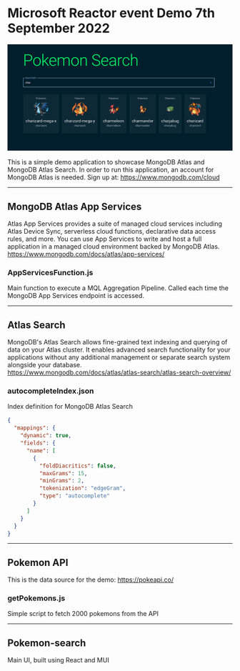 # Microsoft Reactor event Demo 7th September 2022

![Screenshot.png](Screenshot.png)

This is a simple demo application to showcase MongoDB Atlas and MongoDB Atlas Search.
In order to run this application, an account for MongoDB Atlas is needed. Sign up at:
https://www.mongodb.com/cloud

---

## MongoDB Atlas App Services
Atlas App Services provides a suite of managed cloud services including Atlas Device Sync, serverless cloud functions, declarative data access rules, and more. You can use App Services to write and host a full application in a managed cloud environment backed by MongoDB Atlas.   
https://www.mongodb.com/docs/atlas/app-services/

### AppServicesFunction.js
Main function to execute a MQL Aggregation Pipeline. Called each time the MongoDB App Services endpoint is accessed.

----

## Atlas Search
MongoDB's Atlas Search allows fine-grained text indexing and querying of data on your Atlas cluster. It enables advanced search functionality for your applications without any additional management or separate search system alongside your database.  
https://www.mongodb.com/docs/atlas/atlas-search/atlas-search-overview/

### autocompleteIndex.json
Index definition for MongoDB Atlas Search

```json
{
  "mappings": {
    "dynamic": true,
    "fields": {
      "name": [
        {
          "foldDiacritics": false,
          "maxGrams": 15,
          "minGrams": 2,
          "tokenization": "edgeGram",
          "type": "autocomplete"
        }
      ]
    }
  }
}
```

---

## Pokemon API
This is the data source for the demo:
https://pokeapi.co/

### getPokemons.js
Simple script to fetch 2000 pokemons from the API

---

## Pokemon-search
Main UI, built using React and MUI